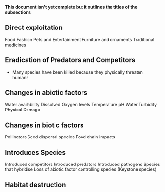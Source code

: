 **This document isn't yet complete but it outlines the titles of the subsections**

## Direct exploitation
Food 
Fashion
Pets and Entertainment
Furniture and ornaments
Traditional medicines 

## Eradication of Predators and Competitors
- Many species have been killed because they physically threaten humans

## Changes in abiotic factors
Water availability
Dissolved Oxygen levels
Temperature
pH
Water Turbidity
Physical Damage

## Changes in biotic factors
Pollinators
Seed dispersal species
Food chain impacts

## Introduces Species 
Introduced competitors
Introduced predators
Introduced pathogens
Species that hybridise
Loss of abiotic factor controlling species (Keystone species)

## Habitat destruction

